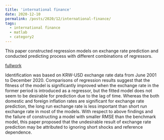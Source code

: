 ```yaml
---
title: 'international finance'
date: 2020-12-10
permalink: /posts/2020/12/international-finance/
tags:
  - international finance
  - matlab
  - category2
---
```


This paper constructed regression models on exchange rate prediction and conducted predicting process with different combinations of regressors. 

[fullwork](https://laurenqu.github.io/files/final_report_2020150363_QU.pdf)


Identification was based on KRW-USD exchange rate data from June 2001 to December 2020. Comparisons of regression results suggest that the fitness of the model is significantly improved when the exchange rate in the former period is introduced as a regressor, but the fitted model does not seem to be desirable for prediction due to the lag of time. Whereas the both domestic and foreign inflation rates are significant for exchange rate prediction, the long run exchange rate is less important than short run exchange rate in most of the models. With respect to above findings and the failure of constructing a model with smaller RMSE than the benchmark model, this paper proposed that the undesirable result of exchange rate prediction may be attributed to ignoring short shocks and reference dependence.
